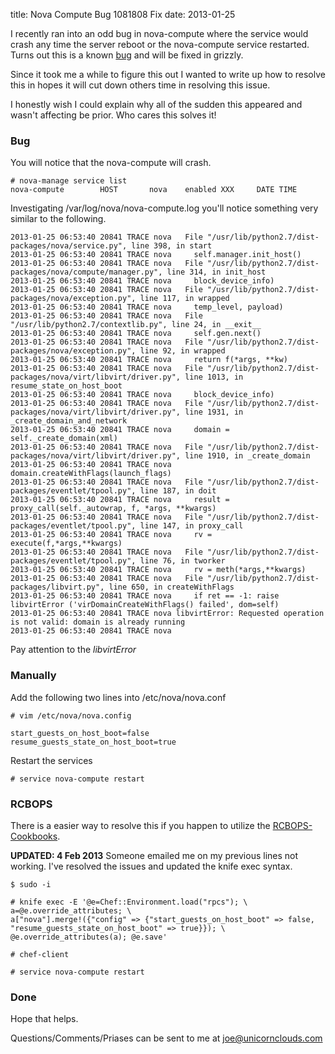 title: Nova Compute Bug 1081808 Fix
date: 2013-01-25

I recently ran into an odd bug in nova-compute where the service would crash any time the server reboot or the nova-compute service restarted. Turns out this is a known [bug](https://bugs.launchpad.net/nova/+bug/1081808) and will be fixed in grizzly.

Since it took me a while to figure this out I wanted to write up how to resolve this in hopes it will cut down others time in resolving this issue.

I honestly wish I could explain why all of the sudden this appeared and wasn't affecting be prior. Who cares this solves it!


### Bug

You will notice that the nova-compute will crash.

    # nova-manage service list
    nova-compute        HOST       nova    enabled XXX     DATE TIME

Investigating /var/log/nova/nova-compute.log you'll notice something very similar to the following.


    2013-01-25 06:53:40 20841 TRACE nova   File "/usr/lib/python2.7/dist-packages/nova/service.py", line 398, in start
    2013-01-25 06:53:40 20841 TRACE nova     self.manager.init_host()
    2013-01-25 06:53:40 20841 TRACE nova   File "/usr/lib/python2.7/dist-packages/nova/compute/manager.py", line 314, in init_host
    2013-01-25 06:53:40 20841 TRACE nova     block_device_info)
    2013-01-25 06:53:40 20841 TRACE nova   File "/usr/lib/python2.7/dist-packages/nova/exception.py", line 117, in wrapped
    2013-01-25 06:53:40 20841 TRACE nova     temp_level, payload)
    2013-01-25 06:53:40 20841 TRACE nova   File "/usr/lib/python2.7/contextlib.py", line 24, in __exit__
    2013-01-25 06:53:40 20841 TRACE nova     self.gen.next()
    2013-01-25 06:53:40 20841 TRACE nova   File "/usr/lib/python2.7/dist-packages/nova/exception.py", line 92, in wrapped
    2013-01-25 06:53:40 20841 TRACE nova     return f(*args, **kw)
    2013-01-25 06:53:40 20841 TRACE nova   File "/usr/lib/python2.7/dist-packages/nova/virt/libvirt/driver.py", line 1013, in resume_state_on_host_boot
    2013-01-25 06:53:40 20841 TRACE nova     block_device_info)
    2013-01-25 06:53:40 20841 TRACE nova   File "/usr/lib/python2.7/dist-packages/nova/virt/libvirt/driver.py", line 1931, in _create_domain_and_network
    2013-01-25 06:53:40 20841 TRACE nova     domain = self._create_domain(xml)
    2013-01-25 06:53:40 20841 TRACE nova   File "/usr/lib/python2.7/dist-packages/nova/virt/libvirt/driver.py", line 1910, in _create_domain
    2013-01-25 06:53:40 20841 TRACE nova     domain.createWithFlags(launch_flags)
    2013-01-25 06:53:40 20841 TRACE nova   File "/usr/lib/python2.7/dist-packages/eventlet/tpool.py", line 187, in doit
    2013-01-25 06:53:40 20841 TRACE nova     result = proxy_call(self._autowrap, f, *args, **kwargs)
    2013-01-25 06:53:40 20841 TRACE nova   File "/usr/lib/python2.7/dist-packages/eventlet/tpool.py", line 147, in proxy_call
    2013-01-25 06:53:40 20841 TRACE nova     rv = execute(f,*args,**kwargs)
    2013-01-25 06:53:40 20841 TRACE nova   File "/usr/lib/python2.7/dist-packages/eventlet/tpool.py", line 76, in tworker
    2013-01-25 06:53:40 20841 TRACE nova     rv = meth(*args,**kwargs)
    2013-01-25 06:53:40 20841 TRACE nova   File "/usr/lib/python2.7/dist-packages/libvirt.py", line 650, in createWithFlags
    2013-01-25 06:53:40 20841 TRACE nova     if ret == -1: raise libvirtError ('virDomainCreateWithFlags() failed', dom=self)
    2013-01-25 06:53:40 20841 TRACE nova libvirtError: Requested operation is not valid: domain is already running
    2013-01-25 06:53:40 20841 TRACE nova

Pay attention to the *libvirtError*

### Manually

Add the following two lines into /etc/nova/nova.conf

    # vim /etc/nova/nova.config

    start_guests_on_host_boot=false
    resume_guests_state_on_host_boot=true

Restart the services

    # service nova-compute restart

### RCBOPS

There is a easier way to resolve this if you happen to utilize the [RCBOPS-Cookbooks](https://github.com/rcbops-cookbooks/).

**UPDATED: 4 Feb 2013** Someone emailed me on my previous lines not working. I've resolved the issues and updated the knife exec syntax.

    $ sudo -i

    # knife exec -E '@e=Chef::Environment.load("rpcs"); \
    a=@e.override_attributes; \
    a["nova"].merge!({"config" => {"start_guests_on_host_boot" => false, "resume_guests_state_on_host_boot" => true}}); \
    @e.override_attributes(a); @e.save'

    # chef-client

    # service nova-compute restart

### Done
Hope that helps.

Questions/Comments/Priases can be sent to me at <joe@unicornclouds.com>
